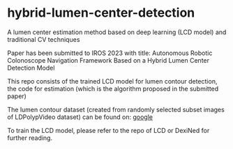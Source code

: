# hybrid-lumen-center-detection
A lumen center estimation method based on deep learning (LCD model) and traditional CV techniques

Paper has been submitted to IROS 2023 with title: Autonomous Robotic Colonoscope Navigation Framework Based on a Hybrid Lumen Center Detection Model

This repo consists of the trained LCD model for lumen contour detection, the code for estimation (which is the algorithm proposed in the submitted paper)

The lumen contour dataset (created from randomly selected subset images of LDPolypVideo dataset) can be found on: [google](https://google.com.hk)

To train the LCD model, please refer to the repo of LCD or DexiNed for further reading.
